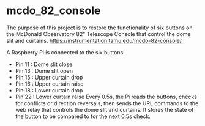 # mcdo_82_console
The purpose of this project is to restore the functionality of six buttons on the McDonald Observatory 82" Telescope Console that control the dome slit and curtains.
https://instrumentation.tamu.edu/mcdo-82-console/

A Raspberry Pi is connected to the six buttons:
* Pin 11 : Dome slit close
* Pin 13 : Dome slit open
* Pin 15 : Upper curtain drop
* Pin 16 : Upper curtain raise
* Pin 18 : Lower curtain drop
* Pin 22 : Lower curtain raise
Every 0.5s, the Pi reads the buttons, checks for conflicts or direction reversals, then sends the URL commands to the web relay that controls the dome slit and curtains. It stores the state of the button to be compared to for the next 0.5s check.
